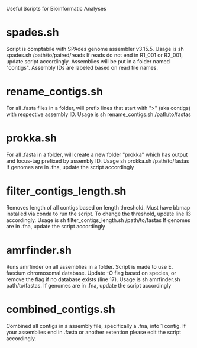 Useful Scripts for Bioinformatic Analyses

# spades.sh 
Script is comptabile with SPAdes genome assembler v3.15.5. Usage is sh spades.sh /path/to/paired/reads
If reads do not end in R1_001 or R2_001, update script accordingly. Assemblies will be put in a folder named "contigs". Assembly IDs are labeled based on read file names.

# rename_contigs.sh 
For all .fasta files in a folder, will prefix lines that start with ">" (aka contigs) with respective assembly ID. Usage is sh rename_contigs.sh /path/to/fastas

# prokka.sh
For all .fasta in a folder, will create a new folder "prokka" which has output and locus-tag prefixed by assembly ID. Usage sh prokka.sh /path/to/fastas
If genomes are in .fna, update the script accordingly 

# filter_contigs_length.sh
Removes length of all contigs based on length threshold. Must have bbmap installed via conda to run the script. To change the threshold, update line 13 accordingly. Usage is sh filter_contigs_length.sh /path/to/fastas 
If genomes are in .fna, update the script accordingly

# amrfinder.sh
Runs amrfinder on all assemblies in a folder. Script is made to use E. faecium chromosomal database. Update -O flag based on species, or remove the flag if no database exists (line 17). Usage is sh amrfinder.sh path/to/fastas.
If genomes are in .fna, update the script accordingly 

# combined_contigs.sh
Combined all contigs in a assembly file, specifically a .fna, into 1 contig. If your assemblies end in .fasta or another extention please edit the script accordingly. 




